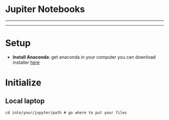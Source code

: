 # Jupiter Notebooks
***
***
# Setup
- **Install Anaconda**: get anaconda in your computer you can download installer [here](https://www.anaconda.com/download/)

# Initialize
## Local laptop
```shell
cd into/your/jupyter/path # go where to put your files


```